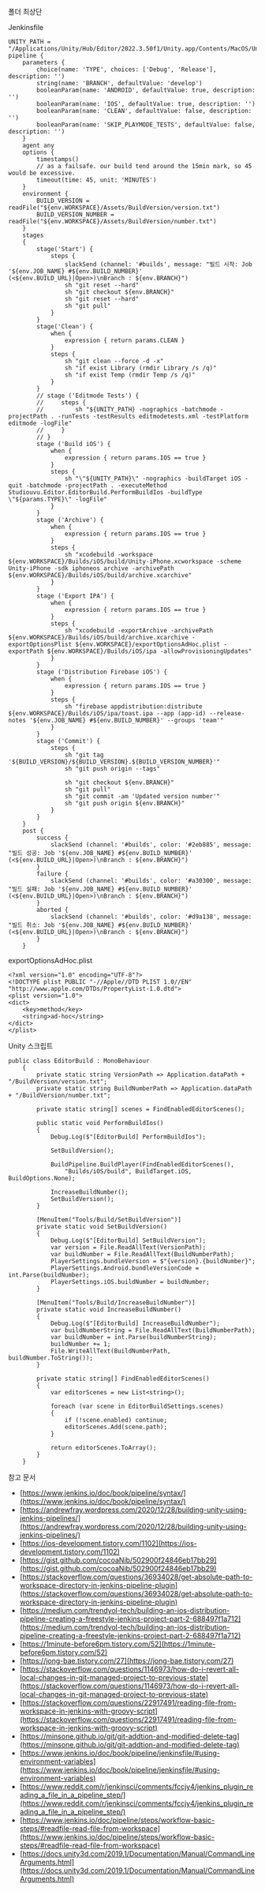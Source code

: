 
폴더 최상단

Jenkinsfile

```
UNITY_PATH = "/Applications/Unity/Hub/Editor/2022.3.50f1/Unity.app/Contents/MacOS/Unity"
pipeline {
	parameters {
        choice(name: 'TYPE', choices: ['Debug', 'Release'], description: '')
        string(name: 'BRANCH', defaultValue: 'develop')
		booleanParam(name: 'ANDROID', defaultValue: true, description: '')
		booleanParam(name: 'IOS', defaultValue: true, description: '')
        booleanParam(name: 'CLEAN', defaultValue: false, description: '')
        booleanParam(name: 'SKIP_PLAYMODE_TESTS', defaultValue: false, description: '')
    }
	agent any
	options {
        timestamps()
        // as a failsafe. our build tend around the 15min mark, so 45 would be excessive.
        timeout(time: 45, unit: 'MINUTES')
    }
	environment {
        BUILD_VERSION = readFile("${env.WORKSPACE}/Assets/BuildVersion/version.txt")
        BUILD_VERSION_NUMBER = readFile("${env.WORKSPACE}/Assets/BuildVersion/number.txt")
    }
	stages
	{
		stage('Start') {
            steps {
            	slackSend (channel: '#builds', message: "빌드 시작: Job '${env.JOB_NAME} #${env.BUILD_NUMBER}' (<${env.BUILD_URL}|Open>)\nBranch : ${env.BRANCH}")
            	sh "git reset --hard"
				sh "git checkout ${env.BRANCH}"
            	sh "git reset --hard"
            	sh "git pull"
            }
        }
        stage('Clean') {
            when {
                expression { return params.CLEAN }
            }
            steps {
            	sh "git clean --force -d -x"
                sh "if exist Library (rmdir Library /s /q)"
                sh "if exist Temp (rmdir Temp /s /q)"
            }
        }
        // stage ('Editmode Tests') {
        //     steps {
        //         sh "${UNITY_PATH} -nographics -batchmode -projectPath . -runTests -testResults editmodetests.xml -testPlatform editmode -logFile"
        //     }
        // }
        stage ('Build iOS') {
			when {
                expression { return params.IOS == true }
            }
            steps {
                sh "\"${UNITY_PATH}\" -nographics -buildTarget iOS -quit -batchmode -projectPath . -executeMethod Studiouvu.Editor.EditorBuild.PerformBuildIos -buildType \"${params.TYPE}\" -logFile"
            }
        }
		stage ('Archive') {
			when {
                expression { return params.IOS == true }
            }
            steps {
            	sh "xcodebuild -workspace ${env.WORKSPACE}/Builds/iOS/build/Unity-iPhone.xcworkspace -scheme Unity-iPhone -sdk iphoneos archive -archivePath ${env.WORKSPACE}/Builds/iOS/build/archive.xcarchive"
            }
        }
		stage ('Export IPA') {
			when {
                expression { return params.IOS == true }
            }
			steps {
            	sh "xcodebuild -exportArchive -archivePath ${env.WORKSPACE}/Builds/iOS/build/archive.xcarchive -exportOptionsPlist ${env.WORKSPACE}/exportOptionsAdHoc.plist -exportPath ${env.WORKSPACE}/Builds/iOS/ipa -allowProvisioningUpdates"
            }
        }
		stage ('Distribution Firebase iOS') {
			when {
                expression { return params.IOS == true }
            }
            steps {
            	sh "firebase appdistribution:distribute ${env.WORKSPACE}/Builds/iOS/ipa/toast.ipa --app (app-id) --release-notes '${env.JOB_NAME} #${env.BUILD_NUMBER}' --groups 'team'"
            }
        }
		stage ('Commit') {
            steps {
				sh "git tag '${BUILD_VERSION}/${BUILD_VERSION}.${BUILD_VERSION_NUMBER}'"
				sh "git push origin --tags"

				sh "git checkout ${env.BRANCH}"
            	sh "git pull"
				sh "git commit -am 'Updated version number'"
				sh "git push origin ${env.BRANCH}"
            }
        }
	}
	post {
		success {
			slackSend (channel: '#builds', color: '#2eb885', message: "빌드 성공: Job '${env.JOB_NAME} #${env.BUILD_NUMBER}' (<${env.BUILD_URL}|Open>)\nBranch : ${env.BRANCH}")
		}
		failure {
			slackSend (channel: '#builds', color: '#a30300', message: "빌드 실패: Job '${env.JOB_NAME} #${env.BUILD_NUMBER}' (<${env.BUILD_URL}|Open>)\nBranch : ${env.BRANCH}")
		}
        aborted {
			slackSend (channel: '#builds', color: '#d9a138', message: "빌드 취소: Job '${env.JOB_NAME} #${env.BUILD_NUMBER}' (<${env.BUILD_URL}|Open>)\nBranch : ${env.BRANCH}")
		}
    }
```


exportOptionsAdHoc.plist

```
<?xml version="1.0" encoding="UTF-8"?>
<!DOCTYPE plist PUBLIC "-//Apple//DTD PLIST 1.0//EN" "http://www.apple.com/DTDs/PropertyList-1.0.dtd">
<plist version="1.0">
<dict>
	<key>method</key>
	<string>ad-hoc</string>
</dict>
</plist>
```


Unity 스크립트

```
public class EditorBuild : MonoBehaviour
    {
        private static string VersionPath => Application.dataPath + "/BuildVersion/version.txt";
        private static string BuildNumberPath => Application.dataPath + "/BuildVersion/number.txt";

        private static string[] scenes = FindEnabledEditorScenes();

        public static void PerformBuildIos()
        {
            Debug.Log($"[EditorBuild] PerformBuildIos");

            SetBuildVersion();

            BuildPipeline.BuildPlayer(FindEnabledEditorScenes(),
                "Builds/iOS/build", BuildTarget.iOS, BuildOptions.None);
            
            IncreaseBuildNumber();
            SetBuildVersion();
        }
        
        [MenuItem("Tools/Build/SetBuildVersion")]
        private static void SetBuildVersion()
        {
            Debug.Log($"[EditorBuild] SetBuildVersion");
            var version = File.ReadAllText(VersionPath);
            var buildNumber = File.ReadAllText(BuildNumberPath);
            PlayerSettings.bundleVersion = $"{version}.{buildNumber}";
            PlayerSettings.Android.bundleVersionCode = int.Parse(buildNumber);
            PlayerSettings.iOS.buildNumber = buildNumber;
        }

        [MenuItem("Tools/Build/IncreaseBuildNumber")]
        private static void IncreaseBuildNumber()
        {
            Debug.Log($"[EditorBuild] IncreaseBuildNumber");
            var buildNumberString = File.ReadAllText(BuildNumberPath);
            var buildNumber = int.Parse(buildNumberString);
            buildNumber += 1;
            File.WriteAllText(BuildNumberPath, buildNumber.ToString());
        }

        private static string[] FindEnabledEditorScenes()
        {
            var editorScenes = new List<string>();

            foreach (var scene in EditorBuildSettings.scenes)
            {
                if (!scene.enabled) continue;
                editorScenes.Add(scene.path);
            }

            return editorScenes.ToArray();
        }
    }
```


참고 문서

- [https://www.jenkins.io/doc/book/pipeline/syntax/](https://www.jenkins.io/doc/book/pipeline/syntax/)
- [https://andrewfray.wordpress.com/2020/12/28/building-unity-using-jenkins-pipelines/](https://andrewfray.wordpress.com/2020/12/28/building-unity-using-jenkins-pipelines/)
- [https://ios-development.tistory.com/1102](https://ios-development.tistory.com/1102)
- [https://gist.github.com/cocoaNib/502900f24846eb17bb29](https://gist.github.com/cocoaNib/502900f24846eb17bb29)
- [https://stackoverflow.com/questions/36934028/get-absolute-path-to-workspace-directory-in-jenkins-pipeline-plugin](https://stackoverflow.com/questions/36934028/get-absolute-path-to-workspace-directory-in-jenkins-pipeline-plugin)
- [https://medium.com/trendyol-tech/building-an-ios-distribution-pipeline-creating-a-freestyle-jenkins-project-part-2-688497f1a712](https://medium.com/trendyol-tech/building-an-ios-distribution-pipeline-creating-a-freestyle-jenkins-project-part-2-688497f1a712)
- [https://1minute-before6pm.tistory.com/52](https://1minute-before6pm.tistory.com/52)
- [https://jong-bae.tistory.com/27](https://jong-bae.tistory.com/27)
- [https://stackoverflow.com/questions/1146973/how-do-i-revert-all-local-changes-in-git-managed-project-to-previous-state](https://stackoverflow.com/questions/1146973/how-do-i-revert-all-local-changes-in-git-managed-project-to-previous-state)
- [https://stackoverflow.com/questions/22917491/reading-file-from-workspace-in-jenkins-with-groovy-script](https://stackoverflow.com/questions/22917491/reading-file-from-workspace-in-jenkins-with-groovy-script)
- [https://minsone.github.io/git/git-addtion-and-modified-delete-tag](https://minsone.github.io/git/git-addtion-and-modified-delete-tag)
- [https://www.jenkins.io/doc/book/pipeline/jenkinsfile/#using-environment-variables](https://www.jenkins.io/doc/book/pipeline/jenkinsfile/#using-environment-variables)
- [https://www.reddit.com/r/jenkinsci/comments/fccjy4/jenkins_plugin_reading_a_file_in_a_pipeline_step/](https://www.reddit.com/r/jenkinsci/comments/fccjy4/jenkins_plugin_reading_a_file_in_a_pipeline_step/)
- [https://www.jenkins.io/doc/pipeline/steps/workflow-basic-steps/#readfile-read-file-from-workspace](https://www.jenkins.io/doc/pipeline/steps/workflow-basic-steps/#readfile-read-file-from-workspace)
- [https://docs.unity3d.com/2019.1/Documentation/Manual/CommandLineArguments.html](https://docs.unity3d.com/2019.1/Documentation/Manual/CommandLineArguments.html)